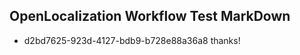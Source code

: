 ## OpenLocalization Workflow Test MarkDown
* d2bd7625-923d-4127-bdb9-b728e88a36a8 thanks!

<!--HONumber=Jul16_HO2-->


